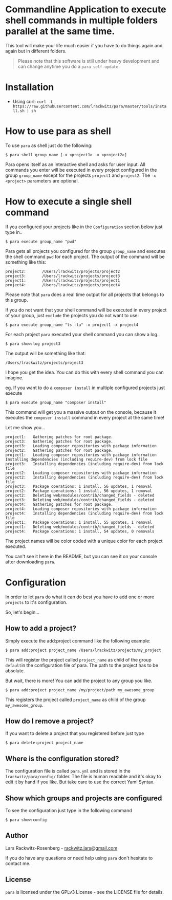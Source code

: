 # Commandline Application to execute shell commands in multiple folders parallel at the same time.

This tool will make your life much easier if you have to do things again and again but in different folders.

> Please note that this software is still under heavy development and
can change anytime you do a `para self-update`.

# Installation

* Using curl: `curl -L https://raw.githubusercontent.com/lrackwitz/para/master/tools/install.sh | sh`

# How to use para as shell
To use `para` as shell just do the following:

    $ para shell group_name [-x <project1> -x <project2>]
    
Para opens itself as an interactive shell and asks for user input.
All commands you enter will be executed in every project configured in the group `group_name` except for the projects `project1` and `project2`.
The `-x <project>` parameters are optional.

# How to execute a single shell command
If you configured your projects like in the `Configuration` section below just type in..
    
    $ para execute group_name "pwd"
    
Para gets all projects you configured for the group `group_name` and executes the shell command `pwd` for each project.
The output of the command will be something like this:

    project2:       /Users/lrackwitz/projects/project2
    project3:       /Users/lrackwitz/projects/project3
    project1:       /Users/lrackwitz/projects/project1
    project4:       /Users/lrackwitz/projects/project4

Please note that `para` does a real time output for all projects that belongs to this group.

If you do not want that your shell command will be executed in every project of your
group, just `exclude` the projects you do not want to use:
    
    $ para execute group_name "ls -la" -x project1 -x project4
    
For each project `para` executed your shell command you can show a log.

    $ para show:log project3
    
The output will be something like that:
    
    /Users/lrackwitz/projects/project3
    
I hope you get the idea. You can do this with every shell command you can imagine.

eg. If you want to do a `composer install` in multiple configured projects just execute
    
    $ para execute group_name "composer install"
     
This command will get you a massive output on the console, because it executes the `composer install` command 
in every project at the same time!

Let me show you...

    project1:   Gathering patches for root package.
    project3:   Gathering patches for root package.
    project3:   Loading composer repositories with package information
    project2:   Gathering patches for root package.
    project1:   Loading composer repositories with package information
    Installing dependencies (including require-dev) from lock file
    project3:   Installing dependencies (including require-dev) from lock file
    project2:   Loading composer repositories with package information
    project2:   Installing dependencies (including require-dev) from lock file
    project3:   Package operations: 1 install, 56 updates, 1 removal
    project2:   Package operations: 1 install, 56 updates, 1 removal
    project2:   Deleting web/modules/contrib/changed_fields - deleted
    project3:   Deleting web/modules/contrib/changed_fields - deleted
    project4:   Gathering patches for root package.
    project4:   Loading composer repositories with package information
    project4:   Installing dependencies (including require-dev) from lock file
    project1:   Package operations: 1 install, 55 updates, 1 removal
    project1:   Deleting web/modules/contrib/changed_fields - deleted
    project4:   Package operations: 1 install, 54 updates, 0 removals

The project names will be color coded with a unique color for each project executed.

You can't see it here in the README, but you can see it on your console after downloading `para`.

# Configuration

In order to let `para` do what it can do best you have to add one or more `projects` to it's configuration.

So, let's begin...

## How to add a project?
Simply execute the add:project command like the following example:
    
    $ para add:project project_name /Users/lrackwitz/projects/my_project
     
 This will register the project called `project_name` as child of the group `default`in the configuration file of para.
 The path to the project has to be absolute.
 
 But wait, there is more!
 You can add the project to any group you like.
 
    $ para add:project project_name /my/project/path my_awesome_group
    
 This registers the project called `project_name` as child of the group `my_awesome_group`.

## How do I remove a project?
If you want to delete a project that you registered before just type
    
    $ para delete:project project_name
    
## Where is the configuration stored?
The configuration file is called `para.yml` and is stored in the `lrackwitz/para/config/` folder.
The file is human readable and it's okay to edit it by hand if you like.
But take care to use the correct Yaml Syntax.

## Show which groups and projects are configured
To see the configuration just type in the following command

    $ para show:config

Author
------
Lars Rackwitz-Rosenberg - <rackwitz.lars@gmail.com>

If you do have any questions or need help using `para` don't hesitate to contact me.

License
-------
`para` is licensed under the GPLv3 License - see the LICENSE file for details.

